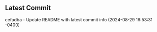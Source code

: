 
## Latest Commit
cefadba - Update README with latest commit info (2024-08-29 16:53:31 -0400) <Yunxi-Zhou>
